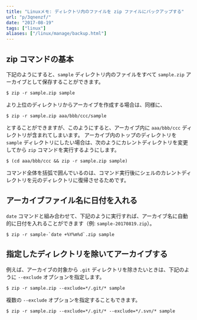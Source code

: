 ```yaml
---
title: "Linuxメモ: ディレクトリ内のファイルを zip ファイルにバックアップする"
url: "p/3qnenzf/"
date: "2017-08-19"
tags: ["linux"]
aliases: ["/linux/manage/backup.html"]
---
```


zip コマンドの基本
----
下記のようにすると、`sample` ディレクトリ内のファイルをすべて `sample.zip` アーカイブとして保存することができます。

```console
$ zip -r sample.zip sample
```

より上位のディレクトリからアーカイブを作成する場合は、同様に、

```console
$ zip -r sample.zip aaa/bbb/ccc/sample
```

とすることができますが、このようにすると、アーカイブ内に `aaa/bbb/ccc` ディレクトリが含まれてしまいます。
アーカイブ内のトップのディレクトリを `sample` ディレクトリにしたい場合は、次のようにカレントディレクトリを変更してから `zip` コマンドを実行するようにします。

```console
$ (cd aaa/bbb/ccc && zip -r sample.zip sample)
```

コマンド全体を括弧で囲んでいるのは、コマンド実行後にシェルのカレントディレクトリを元のディレクトリに復帰させるためです。


アーカイブファイル名に日付を入れる
----

`date` コマンドと組み合わせて、下記のように実行すれば、アーカイブ名に自動的に日付を入れることができます（例: `sample-20170819.zip`）。

```console
$ zip -r sample-`date +%Y%m%d`.zip sample
```


指定したディレクトリを除いてアーカイブする
----

例えば、アーカイブの対象から `.git` ディレクトリを除きたいときは、下記のように `--exclude` オプションを指定します。

```console
$ zip -r sample.zip --exclude=*/.git/* sample
```

複数の `--exclude` オプションを指定することもできます。

```console
$ zip -r sample.zip --exclude=*/.git/* --exclude=*/.svn/* sample
```


